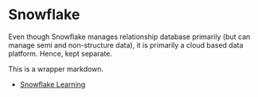 # Snowflake

Even though Snowflake manages relationship database primarily (but can manage semi and non-structure data), it is primarily a cloud based data platform. Hence, kept separate.

This is a wrapper markdown.

* [Snowflake Learning](https://github.com/abhinavofficial/snowflake-learning/blob/main/README.md)